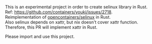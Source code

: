 This is an experimental project in order to create selinux library in Rust.  
Ref: https://github.com/containers/youki/issues/2718.  
Reimplementation of [opencontainers/selinux](https://github.com/opencontainers/selinux) in Rust.  
Also selinux depends on xattr, but nix doesn't cover xattr function. 
Therefore, this PR will implement xattr in Rust.  

Please import and use this project.
